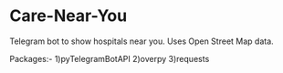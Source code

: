 # Care-Near-You
Telegram bot to show hospitals near you.
Uses Open Street Map data.


Packages:-
1)pyTelegramBotAPI
2)overpy
3)requests
